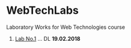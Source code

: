 # WebTechLabs

Laboratory Works for Web Technologies course

1. [Lab No.1](https://github.com/skidne/WebTechLabs/tree/master/lab%231)
... DL **19.02.2018**
